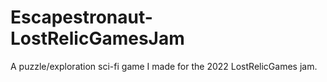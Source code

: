 # Escapestronaut-LostRelicGamesJam
A puzzle/exploration sci-fi game I made for the 2022 LostRelicGames jam.
